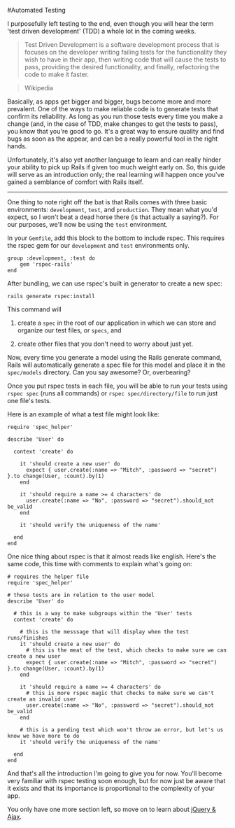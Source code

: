 #Automated Testing

I purposefully left testing to the end, even though you will hear the term 'test driven development' (TDD) a whole lot in the coming weeks.

> Test Driven Development is a software development process that is focuses on the developer writing failing tests for the functionality they wish to have in their app, then writing code that will cause the tests to pass, providing the desired functionality, and finally, refactoring the code to make it faster.
	
>  Wikipedia

Basically, as apps get bigger and bigger, bugs become more and more prevalent. One of the ways to make reliable code is to generate tests that confirm its reliability. As long as you run those tests every time you make a change (and, in the case of TDD, make changes to get the tests to pass), you know that you're good to go. It's a great way to ensure quality and find bugs as soon as the appear, and can be a really powerful tool in the right hands.

Unfortunately, it's also yet another language to learn and can really hinder your ability to pick up Rails if given too much weight early on. So, this guide will serve as an introduction only; the real learning will happen once you've gained a semblance of comfort with Rails itself.

---

One thing to note right off the bat is that Rails comes with three basic environments: `development`, `test`, and `production`. They mean what you'd expect, so I won't beat a dead horse there (is that actually a saying?). For our purposes, we'll now be using the `test` environment.

In your `Gemfile`, add this block to the bottom to include rspec. This requires the rspec gem for our `development` and `test` environments only.

	group :development, :test do
		gem 'rspec-rails'
	end

After bundling, we can use rspec's built in generator to create a new spec:

	rails generate rspec:install

This command will

1. create a `spec` in the root of our application in which we can store and organize our test files, or `specs`, and

2. create other files that you don't need to worry about just yet.

Now, every time you generate a model using the Rails generate command, Rails will automatically generate a spec file for this model and place it in the `spec/models` directory. Can you say awesome? Or, overbearing?

Once you put rspec tests in each file, you will be able to run your tests using `rspec spec` (runs all commands) or `rspec spec/directory/file` to run just one file's tests.

Here is an example of what a test file might look like:

	require 'spec_helper'

	describe 'User' do

	  context 'create' do

	    it 'should create a new user' do
	      expect { user.create(:name => "Mitch", :password => "secret") }.to change(User, :count).by(1)
	    end

	    it 'should require a name >= 4 characters' do
	      user.create(:name => "No", :password => "secret").should_not be_valid
    	end

    	it 'should verify the uniqueness of the name'

      end
    end

One nice thing about rspec is that it almost reads like english. Here's the same code, this time with comments to explain what's going on:

	# requires the helper file
	require 'spec_helper'

	# these tests are in relation to the user model
	describe 'User' do

	  # this is a way to make subgroups within the 'User' tests
	  context 'create' do

		# this is the messsage that will display when the test runs/finishes
	    it 'should create a new user' do
	      # this is the meat of the test, which checks to make sure we can create a new user
	      expect { user.create(:name => "Mitch", :password => "secret") }.to change(User, :count).by(1)
	    end

	    it 'should require a name >= 4 characters' do
	      # this is more rspec magic that checks to make sure we can't create an invalid user
	      user.create(:name => "No", :password => "secret").should_not be_valid
    	end

    	# this is a pending test which won't throw an error, but let's us know we have more to do
    	it 'should verify the uniqueness of the name'

      end
    end

And that's all the introduction I'm going to give you for now. You'll become very familiar with rspec testing soon enough, but for now just be aware that it exists and that its importance is proportional to the complexity of your app.

You only have one more section left, so move on to learn about [jQuery & Ajax](7_jquery_and_ajax.md).
